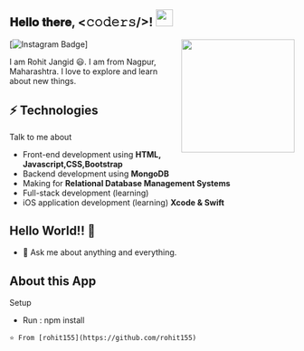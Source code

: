 <h2> 𝐇𝐞𝐥𝐥𝐨 𝐭𝐡𝐞𝐫𝐞, <𝚌𝚘𝚍𝚎𝚛𝚜/>! <img src='https://media.giphy.com/media/bcKmIWkUMCjVm/giphy.gif' width="30px"></h2>

<img align='right' src='https://media.giphy.com/media/du3J3cXyzhj75IOgvA/giphy.gif' width='200"'>

[![Instagram Badge](https://instagram.com/code_with_rohit?igshid=71vfqs608pnw)]

I am Rohit Jangid 😃. I am from Nagpur, Maharashtra. I love to explore and learn about new things.
## ⚡ Technologies
Talk to me about
- Front-end development using **HTML, Javascript,CSS,Bootstrap**
- Backend development using **MongoDB**
- Making for **Relational Database Management Systems**
- Full-stack development (learning)
- iOS application development (learning) **Xcode & Swift**

## Hello World!! 🤔
- 💬 Ask me about anything and everything.

## About this App
Setup
- Run : npm install


```⭐️ From [rohit155](https://github.com/rohit155)```

